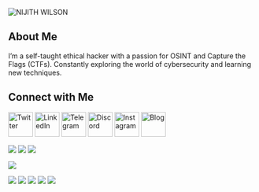 ![NIJITH WILSON](https://github.com/user-attachments/assets/d43abf50-ebfb-45e6-8a9c-2748a2af6139)

## About Me
I’m a self-taught ethical hacker with a passion for OSINT and Capture the Flags (CTFs). Constantly exploring the world of cybersecurity and learning new techniques.

## Connect with Me
  <a href="https://x.com/neospl0it"><img src="https://freepnglogo.com/images/all_img/1691832708new-twitter-x-logo-white.png" alt="Twitter" width="50"/></a>
  <a href="https://www.linkedin.com/in/nijithwilson/"><img src="https://cdn-icons-png.flaticon.com/512/174/174857.png" alt="LinkedIn" width="50"/></a>
  <a href="https://t.me/project_entity"><img src="https://upload.wikimedia.org/wikipedia/commons/thumb/8/82/Telegram_logo.svg/2048px-Telegram_logo.svg.png" alt="Telegram" width="50"/></a>
  <a href="https://discord.gg/YSBfz3JnNE"><img src="https://static-00.iconduck.com/assets.00/discord-icon-2048x2048-nnt62s2u.png" alt="Discord" width="50"/></a>
  <a href="https://instagram.com/neosploit"><img src="https://upload.wikimedia.org/wikipedia/commons/thumb/a/a5/Instagram_icon.png/2048px-Instagram_icon.png" alt="Instagram" width="50"/></a>
  <a href="https://neospl0it.github.io/"><img src="https://pbs.twimg.com/profile_images/1826637490557759488/PBsOiGdi_400x400.jpg" alt="Blog" width="50"/></a>

  ![](https://komarev.com/ghpvc/?username=neospl0it&color=6aa6f8)
  <img  src="https://custom-icon-badges.herokuapp.com/chrome-web-store/rating/ogffaloegjglncjfehdfplabnoondfjo?logo=thumbsup&logoColor=white"/></a>
  <img  src="https://custom-icon-badges.herokuapp.com/badge/dynamic/json?logo=graph&logoColor=fff&color=blue&label=total%20contributions&query=%24.totalContributions&url=https%3A%2F%2Fgithub-readme-streak-stats.herokuapp.com%2F%3Fuser%3Dneospl0it%26type%3Djson"/></a>
 <br>


 ![](https://github-profile-trophy.vercel.app/?username=neospl0it&no-bg=true&no-frame=true)

 ![](http://github-profile-summary-cards.vercel.app/api/cards/profile-details?username=neospl0it&theme=transparent)
 ![](http://github-profile-summary-cards.vercel.app/api/cards/repos-per-language?username=neospl0it&theme=transparent) ![](http://github-profile-summary-cards.vercel.app/api/cards/most-commit-language?username=neospl0it&theme=transparent)
 ![](http://github-profile-summary-cards.vercel.app/api/cards/stats?username=neospl0it&theme=transparent) ![](http://github-profile-summary-cards.vercel.app/api/cards/productive-time?username=neospl0it&theme=transparent&utcOffset=8)
